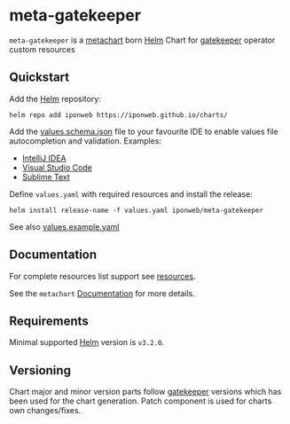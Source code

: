 # meta-gatekeeper

`meta-gatekeeper` is a [metachart](https://github.com/iponweb/metachart)
born [Helm](https://helm.sh/) Chart for
[gatekeeper](https://github.com/open-policy-agent/gatekeeper)
operator custom resources

## Quickstart

Add the [Helm](https://helm.sh/) repository:

```shell
helm repo add iponweb https://iponweb.github.io/charts/
```

Add the [values.schema.json](values.schema.json) file to your favourite IDE
to enable values file autocompletion and validation.
Examples:
- [IntelliJ IDEA](https://www.jetbrains.com/help/idea/json.html#ws_json_schema_add_custom)
- [Visual Studio Code](https://code.visualstudio.com/docs/languages/json#_json-schemas-and-settings)
- [Sublime Text](https://github.com/sublimelsp/LSP-json)

Define `values.yaml` with required resources and install the release:

```shell
helm install release-name -f values.yaml iponweb/meta-gatekeeper
```

See also [values.example.yaml](values.example.yaml)

## Documentation

For complete resources list support see [resources](docs/resources.md).

See the `metachart` [Documentation](https://github.com/iponweb/metachart/docs)
for more details.

## Requirements

Minimal supported [Helm](https://helm.sh/) version is `v3.2.0`.

## Versioning

Chart major and minor version parts follow
[gatekeeper](https://github.com/open-policy-agent/gatekeeper)
versions which has been used for the chart generation. Patch component is used
for charts own changes/fixes.
